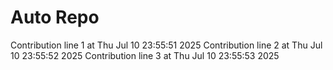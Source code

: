 # Auto Repo

Contribution line 1 at Thu Jul 10 23:55:51 2025
Contribution line 2 at Thu Jul 10 23:55:52 2025
Contribution line 3 at Thu Jul 10 23:55:53 2025